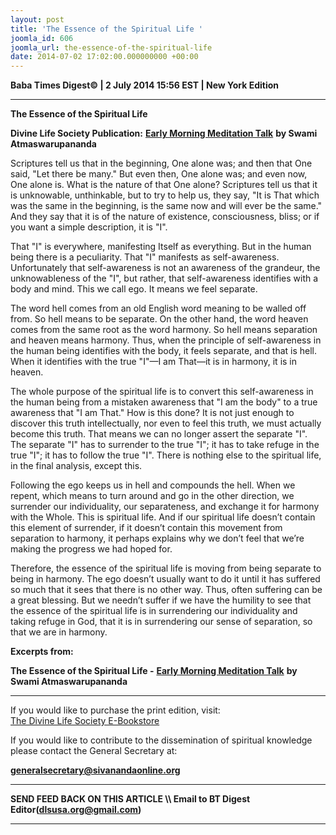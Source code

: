 ```yaml
---
layout: post
title: 'The Essence of the Spiritual Life '
joomla_id: 606
joomla_url: the-essence-of-the-spiritual-life
date: 2014-07-02 17:02:00.000000000 +00:00
---
```

  




























**Baba Times Digest© | 2 July 2014 15:56 EST | New York Edition**

* * *  



 **The Essence of the Spiritual Life**



**Divine Life Society Publication:** [**Early Morning Meditation Talk**](http://www.dlshq.org/messages/essence.htm) **by Swami Atmaswarupananda**

Scriptures tell us that in the beginning, One alone was; and then that One said, "Let there be many." But even then, One alone was; and even now, One alone is. What is the nature of that One alone? Scriptures tell us that it is unknowable, unthinkable, but to try to help us, they say, "It is That which was the same in the beginning, is the same now and will ever be the same." And they say that it is of the nature of existence, consciousness, bliss; or if you want a simple description, it is "I".

That "I" is everywhere, manifesting Itself as everything. But in the human being there is a peculiarity. That "I" manifests as self-awareness. Unfortunately that self-awareness is not an awareness of the grandeur, the unknowableness of the "I", but rather, that self-awareness identifies with a body and mind. This we call ego. It means we feel separate.

The word hell comes from an old English word meaning to be walled off from. So hell means to be separate. On the other hand, the word heaven comes from the same root as the word harmony. So hell means separation and heaven means harmony. Thus, when the principle of self-awareness in the human being identifies with the body, it feels separate, and that is hell. When it identifies with the true "I"—I am That—it is in harmony, it is in heaven.

The whole purpose of the spiritual life is to convert this self-awareness in the human being from a mistaken awareness that "I am the body" to a true awareness that "I am That." How is this done? It is not just enough to discover this truth intellectually, nor even to feel this truth, we must actually become this truth. That means we can no longer assert the separate "I". The separate "I" has to surrender to the true "I"; it has to take refuge in the true "I"; it has to follow the true "I". There is nothing else to the spiritual life, in the final analysis, except this.

Following the ego keeps us in hell and compounds the hell. When we repent, which means to turn around and go in the other direction, we surrender our individuality, our separateness, and exchange it for harmony with the Whole. This is spiritual life. And if our spiritual life doesn’t contain this element of surrender, if it doesn’t contain this movement from separation to harmony, it perhaps explains why we don’t feel that we’re making the progress we had hoped for.

Therefore, the essence of the spiritual life is moving from being separate to being in harmony. The ego doesn’t usually want to do it until it has suffered so much that it sees that there is no other way. Thus, often suffering can be a great blessing. But we needn’t suffer if we have the humility to see that the essence of the spiritual life is in surrendering our individuality and taking refuge in God, that it is in surrendering our sense of separation, so that we are in harmony.

**Excerpts from:**

**The Essence of the Spiritual Life -** [**Early Morning Meditation Talk**](http://www.dlshq.org/messages/essence.htm) **by Swami Atmaswarupananda**



* * *  












If you would like to purchase the print edition, visit:   
[The Divine Life Society E-Bookstore](http://www.dlshq.org/download/download.htm)

If you would like to contribute to the dissemination of spiritual knowledge please contact the General Secretary at:

[**generalsecretary@sivanandaonline.org**](mailto:generalsecretary@sivanandaonline.org?subject=Contribution%20to%20Dissemination%20of%20Spiritual%20Knowledge)

* * *

**SEND FEED BACK ON THIS ARTICLE \\\ Email to BT Digest Editor[](mailto:dlsusa.org@gmail.com?subject=DLS%20Posts)(dlsusa.org@gmail.com)**

* * *

  
